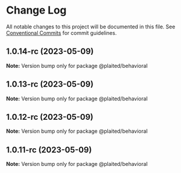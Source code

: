 # Change Log

All notable changes to this project will be documented in this file.
See [Conventional Commits](https://conventionalcommits.org) for commit guidelines.

## 1.0.14-rc (2023-05-09)

**Note:** Version bump only for package @plaited/behavioral

## 1.0.13-rc (2023-05-09)

**Note:** Version bump only for package @plaited/behavioral

## 1.0.12-rc (2023-05-09)

**Note:** Version bump only for package @plaited/behavioral

## 1.0.11-rc (2023-05-09)

**Note:** Version bump only for package @plaited/behavioral
